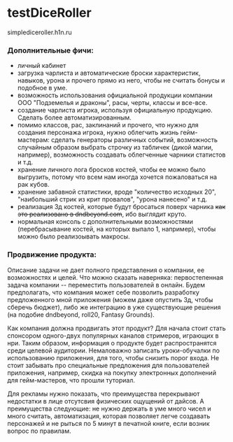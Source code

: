# testDiceRoller

simplediceroller.h1n.ru

### Дополнительные фичи:
- личный кабинет
- загрузка чарлиста и автоматические броски характеристик, навыков, урона и прочего прямо из него, чтобы не считать бонусы и подобное в уме.
- возможность использования официальной продукции компании ООО "Подземелья и драконы", расы, черты, классы и все-все.
- создание чарлиста игрока, используя официальную продукцию. Сделать более автоматизированным.
- помимо классов, рас, заклинаний и прочего, что нужно для создания персонажа игрока, нужно облегчить жизнь гейм-мастерам: сделать генераторы различных событий, возможность случайным образом выбрать строчку из табличек (дикой магии, например), возможность создавать облегченные чарники статистов и т.д.
- хранение личного лога бросков костей, чтобы ее можно было выгрузить, потому что всем нам иногда хочется пожаловаться на рак кубов.
- хранение забавной статистики, вроде "количество исходных 20", "наибольший стрик из крит провалов", "урона нанесено" и т.д.
- реализация 3д костей, которые будут бросаться поверх чарника ~~как это реализовано в dndbeyond.com~~, ибо выглядит круто.
- нормальная консоль с дополнительными возможностями (перебрасывание костей, на которых выпало 1, например), чтобы можно было реализоывать макросы.

### Продвижение продукта:
Описание задачи не дает полного представления о компании, ее возможностях и целей.
Что можно сказать наверняка: первостепенная задача компании -- переместить пользователей в онлайн.
Будем предполагать, что компания может себе позволить разработку предложенного мной приложения (можем даже опустить 3д, чтобы сберечь бюджет), либо же интеграцию в уже существующие решения (на подобие dndbeyond, roll20, Fantasy Grounds).

Как компания должна продвигать этот продукт?
Для начала стоит стать спонсором одного-двух популярных каналов стримеров, играющих в нри.
Таким образом, информация о продукте будет распространятся среди целевой аудитории.
Немаловажно записать уроки-обучалки по использованию приложения, для того, чтобы снизить порог входа.
Не стоит забывать про специальные предложения для пользователей приложения, например, скидка на покупку электронных дополнений для гейм-мастеров, что прошли туториал.

Для рекламы нужно показать, что преимущества перекрывают недостатки в лице отсутсвия физических ощущений от дайсов.
А преимущества следующие: не нужно держать в уме много чисел и много считать, автоматизация, которая позволяет легче создавать персонажей и не рыться по 5 минут в печатной книге, если возник вопрос по правилам.
